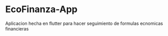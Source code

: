 # EcoFinanza-App
Aplicacion hecha en flutter para hacer seguimiento de formulas ecnomicas financieras
